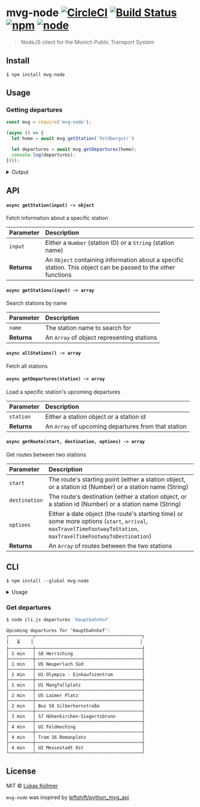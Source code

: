 # mvg-node [![CircleCI](https://circleci.com/gh/lukaskollmer/mvg-node.svg?style=svg)](https://circleci.com/gh/lukaskollmer/mvg-node) [![Build Status](https://img.shields.io/travis/lukaskollmer/mvg-node.svg?style=flat-square)](https://travis-ci.org/lukaskollmer/mvg-node) [![npm](https://img.shields.io/npm/v/mvg-node.svg?style=flat-square)](https://www.npmjs.com/package/mvg-node) [![node](https://img.shields.io/node/v/mvg-node.svg?style=flat-square)](https://www.npmjs.com/package/mvg-node)

> NodeJS client for the Munich Public Transport System


## Install

```
$ npm install mvg-node
```


## Usage

### Getting departures

```js
const mvg = require('mvg-node');

(async () => {
  let home = await mvg.getStation('Feldbergstr')

  let departures = await mvg.getDepartures(home);
  console.log(departures);
})();
```

<details>
  <summary>Output</summary>

  ```
  [ { departureTime: 1500923983000,
      product: 'b',
      label: '194',
      destination: 'Trudering Bf.',
      live: true,
      lineBackgroundColor: '#0d5c70',
      departureId: 325930522,
      sev: false,
      time: 2017-07-24T19:19:43.000Z },
    { departureTime: 1500924014000,
      product: 'b',
      label: '192',
      destination: 'Neuperlach Zentrum',
      live: true,
      lineBackgroundColor: '#0d5c70',
      departureId: -120781808,
      sev: false,
      time: 2017-07-24T19:20:14.000Z },
      ... ]
  ```
</details>


## API

#### `async getStation(input) -> object`
Fetch information about a specific station

| Parameter | Description |
| :-------- | :---------- |
| `input`   | Either a `Number` (station ID) or a `String` (station name) |
| **Returns** | An `Object` containing information about a specific station. This object can be passed to the other functions |

#### `async getStations(input) -> array`
Search stations by name

| Parameter | Description |
| :-------- | :---------- |
| `name`   | The station name to search for |
| **Returns** | An `Array` of object representing stations |

#### `async allStations() -> array`
Fetch all stations

#### `async getDepartures(station) -> array`
Load a specific station's upcoming departures

| Parameter | Description |
| :-------- | :---------- |
| `station`   | Either a station object or a station id |
| **Returns** | An `Array` of upcoming departures from that station |

#### `async getRoute(start, destination, options) -> array`
Get routes between two stations

| Parameter | Description |
| :-------- | :---------- |
| `start`   | The route's starting point (either a station object, or a station id (Number) or a station name (String) |
| `destination`   | The route's destination (either a station object, or a station id (Number) or a station name (String) |
| `options`   | Either a date object (the route's starting time) or some more options (`start`, `arrival`, `maxTravelTimeFootwayToStation`, `maxTravelTimeFootwayToDestination`) |
| **Returns** | An `Array` of routes between the two stations |

## CLI

```
$ npm install --global mvg-node
```
<details>
  <summary>Usage</summary>

```
$ mvg-node --help

  NodeJS client for the Munich Public Transport System

  Usage
    $ mvg-node [input] <options>

  Commands
     station      Get information about a specific station
     departures   Get upcoming departures for a specific station.

  Options
     --all        By default, this shows the next 10 departures. Pass `--all` to get all upcoming departures


  Examples
    $ mvg-node station 953

    $ mvg-node departures 'Hauptbahnhof'
```
</details>

### Get departures

```bash
$ node cli.js departures 'Hauptbahnhof'
```

```
Upcoming departures for 'Hauptbahnhof':
┌─────────┬────────────────────────────────────────┐
│   ⏳    │                                        │
├─────────┼────────────────────────────────────────┤
│ 1 min   │ S8 Herrsching                          │
├─────────┼────────────────────────────────────────┤
│ 1 min   │ U5 Neuperlach Süd                      │
├─────────┼────────────────────────────────────────┤
│ 1 min   │ U1 Olympia - Einkaufszentrum           │
├─────────┼────────────────────────────────────────┤
│ 1 min   │ U1 Mangfallplatz                       │
├─────────┼────────────────────────────────────────┤
│ 2 min   │ U5 Laimer Platz                        │
├─────────┼────────────────────────────────────────┤
│ 2 min   │ Bus 58 Silberhornstraße                │
├─────────┼────────────────────────────────────────┤
│ 3 min   │ S7 Höhenkirchen-Siegertsbrunn          │
├─────────┼────────────────────────────────────────┤
│ 4 min   │ U2 Feldmoching                         │
├─────────┼────────────────────────────────────────┤
│ 4 min   │ Tram 16 Romanplatz                     │
├─────────┼────────────────────────────────────────┤
│ 4 min   │ U2 Messestadt Ost                      │
└─────────┴────────────────────────────────────────┘
```



## License

MIT © [Lukas Kollmer](https://lukaskollmer.me)

`mvg-node` was inspired by [leftshift/python_mvg_api](https://github.com/leftshift/python_mvg_api)
